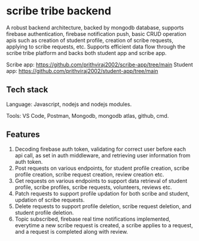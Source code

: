 # scribe tribe backend

A robust backend architecture, backed by mongodb database, supports firebase authentication, firebase notification push, basic CRUD operation apis such as creation of 
student profile, creation of scribe requests, applying to scribe requests, etc. Supports efficient data flow through the scribe tribe platform and backs both student app
and scribe app.

Scribe app: https://github.com/prithviraj2002/scribe-app/tree/main
Student app: https://github.com/prithviraj2002/student-app/tree/main

## Tech stack
Language: Javascript, nodejs and nodejs modules.

Tools: VS Code, Postman, Mongodb, mongodb atlas, github, cmd.

## Features
1. Decoding firebase auth token, validating for correct user before each api call, as set in auth middleware, and retrieving user information from auth token.
2. Post requests on various endpoints, for student profile creation, scribe profile creation, scribe request creation, review creation etc.
3. Get requests on various endpoints to support data retrieval of student profile, scribe profiles, scribe requests, volunteers, reviews etc.
4. Patch requests to support profile updation for both scribe and student, updation of scribe requests.
5. Delete requests to support profile deletion, scribe request deletion, and student profile deletion.
6. Topic subscribed, firebase real time notifications implemented, everytime a new scribe request is created, a scribe applies to a request, and a request is completed along with review.
